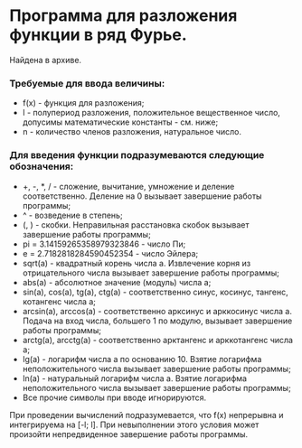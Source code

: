 # Программа для разложения функции в ряд Фурье.
Найдена в архиве.

### Требуемые для ввода величины:
* f(x) - функция для разложения;
* l - полупериод разложения, положительное вещественное число, допусимы математические константы - см. ниже;
* n - количество членов разложения, натуральное число.

### Для введения функции подразумеваются следующие обозначения:
* +, -, \*, / - сложение, вычитание, умножение и деление соответственно. Деление на 0 вызывает завершение работы программы;
* ^ - возведение в степень;
* (, ) - скобки. Неправильная расстановка скобок вызывает завершение работы программы;
* pi = 3.14159265358979323846 - число Пи;
* е = 2.7182818284590452354 - число Эйлера;
* sqrt(a) - квадратный корень числа а. Извлечение корня из отрицательного числа вызывает завершение работы программы;
* abs(a) - абсолютное значение (модуль) числа а;
* sin(a), cos(a), tg(a), ctg(a) - соответственно синус, косинус, тангенс, котангенс числа а;
* arcsin(a), arccos(a) - соответственно арксинус и арккосинус числа а. Подача на вход числа, большего 1 по модулю, вызывает завершение работы программы;
* arctg(a), arcctg(a) - соответственно арктангенс и арккотангенс числа а;
* lg(a) - логарифм числа а по основанию 10. Взятие логарифма неположительного числа вызывает завершение работы программы;
* ln(a) - натуральный логарифм числа а. Взятие логарифма неположительного числа вызывает завершение работы программы;
* Все прочие символы при вводе игнорируются.


При проведении вычислений подразумевается, что f(x) непрерывна и интегрируема на \[-l; l\]. При невыполнении этого условия может произойти непредвиденное завершение работы программы.
